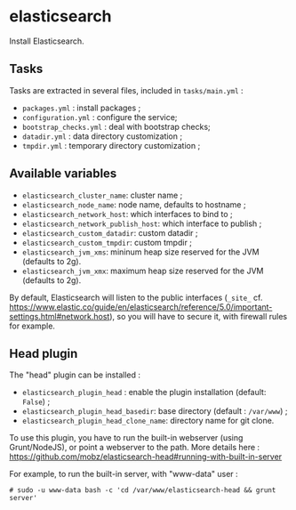 # elasticsearch

Install Elasticsearch.

## Tasks

Tasks are extracted in several files, included in `tasks/main.yml` :

* `packages.yml` : install packages ;
* `configuration.yml` : configure the service;
* `bootstrap_checks.yml` : deal with bootstrap checks;
* `datadir.yml` : data directory customization ;
* `tmpdir.yml` : temporary directory customization ;

## Available variables

* `elasticsearch_cluster_name`: cluster name ;
* `elasticsearch_node_name`: node name, defaults to hostname ;
* `elasticsearch_network_host`: which interfaces to bind to ;
* `elasticsearch_network_publish_host`: which interface to publish ;
* `elasticsearch_custom_datadir`: custom datadir ;
* `elasticsearch_custom_tmpdir`: custom tmpdir ;
* `elasticsearch_jvm_xms`: mininum heap size reserved for the JVM (defaults to 2g).
* `elasticsearch_jvm_xmx`: maximum heap size reserved for the JVM (defaults to 2g).

By default, Elasticsearch will listen to the public interfaces (`_site_` cf. https://www.elastic.co/guide/en/elasticsearch/reference/5.0/important-settings.html#network.host), so you will have to secure it, with firewall rules for example.

## Head plugin

The "head" plugin can be installed :

* `elasticsearch_plugin_head` : enable the plugin installation (default: `False`) ;
* `elasticsearch_plugin_head_basedir`: base directory (default : `/var/www`) ;
* `elasticsearch_plugin_head_clone_name`: directory name for git clone.

To use this plugin, you have to run the built-in webserver (using Grunt/NodeJS), or point a webserver to the path. More details here : https://github.com/mobz/elasticsearch-head#running-with-built-in-server

For example, to run the built-in server, with "www-data" user :

```
# sudo -u www-data bash -c 'cd /var/www/elasticsearch-head && grunt server'
```
